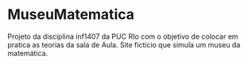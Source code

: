 # MuseuMatematica
Projeto da disciplina inf1407 da PUC RIo com o objetivo de colocar em pratica as teorias da sala de Aula. Site ficticio que simula um museu da matemática.
